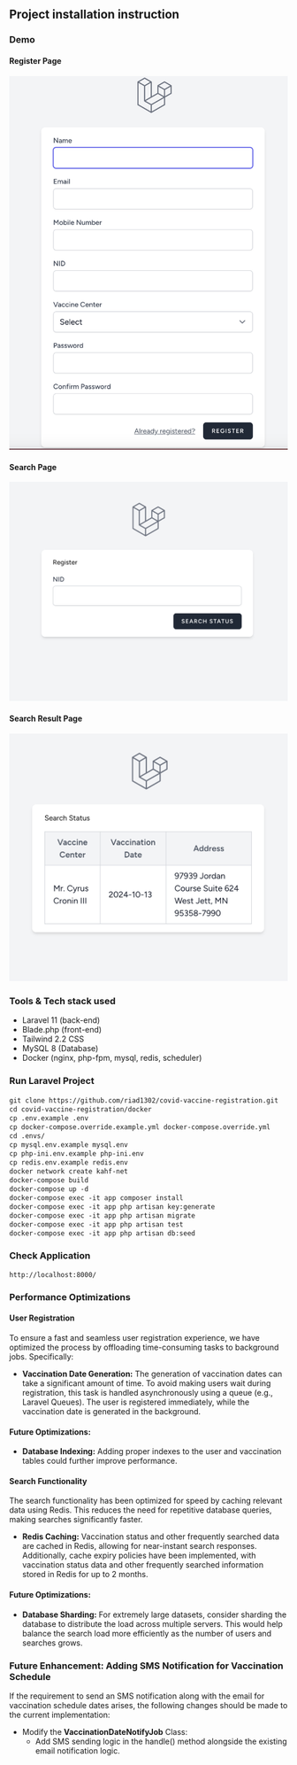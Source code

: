 ## Project installation instruction

### Demo

#### Register Page
![list of users](./assets/register.png)

#### Search Page
![list of users](./assets/search_nid.png)

#### Search Result Page
![list of users](./assets/search_result.png)

### Tools & Tech stack used
- Laravel 11 (back-end)
- Blade.php (front-end)
- Tailwind 2.2 CSS
- MySQL 8 (Database)
- Docker (nginx, php-fpm, mysql, redis, scheduler)

### Run Laravel Project
    git clone https://github.com/riad1302/covid-vaccine-registration.git
    cd covid-vaccine-registration/docker
    cp .env.example .env
    cp docker-compose.override.example.yml docker-compose.override.yml
    cd .envs/
    cp mysql.env.example mysql.env
    cp php-ini.env.example php-ini.env
    cp redis.env.example redis.env
    docker network create kahf-net
    docker-compose build
    docker-compose up -d
    docker-compose exec -it app composer install
    docker-compose exec -it app php artisan key:generate
    docker-compose exec -it app php artisan migrate
    docker-compose exec -it app php artisan test
    docker-compose exec -it app php artisan db:seed

### Check Application
    http://localhost:8000/

### Performance Optimizations

#### User Registration

To ensure a fast and seamless user registration experience, we have optimized the process by offloading time-consuming tasks to background jobs. Specifically:

- **Vaccination Date Generation:** The generation of vaccination dates can take a significant amount of time. To avoid making users wait during registration, this task is handled asynchronously using a queue (e.g., Laravel Queues). The user is registered immediately, while the vaccination date is generated in the background.

#### Future Optimizations:

- **Database Indexing:**  Adding proper indexes to the user and vaccination tables could further improve performance.


#### Search Functionality
The search functionality has been optimized for speed by caching relevant data using Redis. This reduces the need for repetitive database queries, making searches significantly faster.

- **Redis Caching:** Vaccination status and other frequently searched data are cached in Redis, allowing for near-instant search responses. Additionally, cache expiry policies have been implemented, with vaccination status data and other frequently searched information stored in Redis for up to 2 months.

#### Future Optimizations:

- **Database Sharding:** For extremely large datasets, consider sharding the database to distribute the load across multiple servers. This would help balance the search load more efficiently as the number of users and searches grows.

### Future Enhancement: Adding SMS Notification for Vaccination Schedule

If the requirement to send an SMS notification along with the email for vaccination schedule dates arises, the following changes should be made to the current implementation:

-  Modify the **VaccinationDateNotifyJob** Class:
   - Add SMS sending logic in the handle() method alongside the existing email notification logic.
